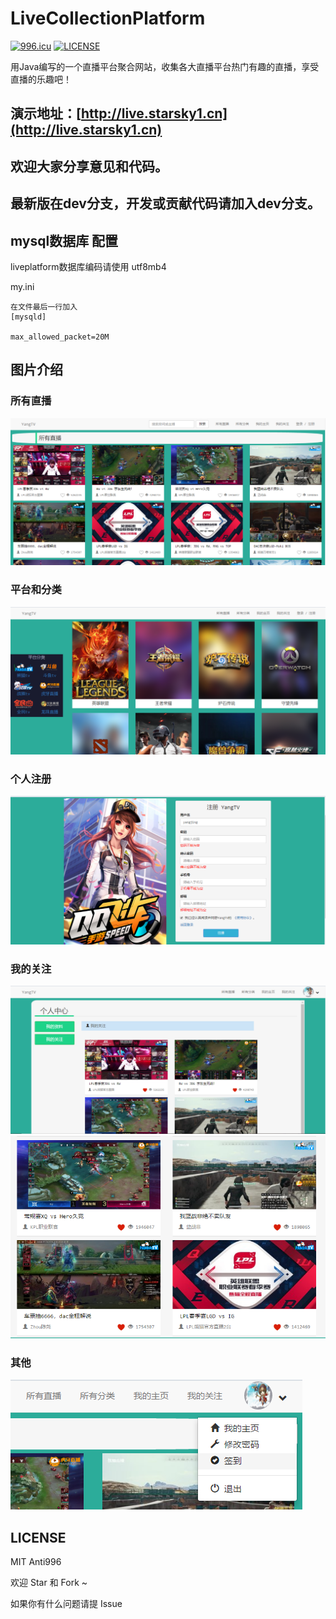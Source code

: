 # LiveCollectionPlatform
[![996.icu](https://img.shields.io/badge/link-996.icu-red.svg)](https://996.icu) 
[![LICENSE](https://img.shields.io/badge/license-Anti%20996-blue.svg)](https://github.com/996icu/996.ICU/blob/master/LICENSE)

用Java编写的一个直播平台聚合网站，收集各大直播平台热门有趣的直播，享受直播的乐趣吧！
## 演示地址：[http://live.starsky1.cn](http://live.starsky1.cn)
## 欢迎大家分享意见和代码。
## 最新版在dev分支，开发或贡献代码请加入dev分支。

## mysql数据库 配置
liveplatform数据库编码请使用 utf8mb4

my.ini
```
在文件最后一行加入
[mysqld]

max_allowed_packet=20M

```
## 图片介绍

### 所有直播

![所有直播](pictures/1.png)

### 平台和分类

![平台和分类](pictures/2.png)

### 个人注册

![个人注册](pictures/3.png)

### 我的关注

![我的关注](pictures/6.png)
![](pictures/7.png)

### 其他

![其他](pictures/8.png)

## LICENSE

MIT Anti996

欢迎 Star 和 Fork ~

如果你有什么问题请提 Issue
